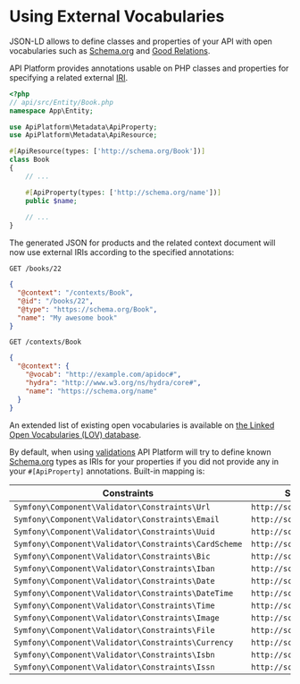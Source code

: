 # Using External Vocabularies

JSON-LD allows to define classes and properties of your API with open vocabularies such as [Schema.org](https://schema.org)
and [Good Relations](http://www.heppnetz.de/projects/goodrelations/).

API Platform provides annotations usable on PHP classes and properties for specifying a related external [IRI](https://en.wikipedia.org/wiki/Internationalized_resource_identifier).

```php
<?php
// api/src/Entity/Book.php
namespace App\Entity;

use ApiPlatform\Metadata\ApiProperty;
use ApiPlatform\Metadata\ApiResource;

#[ApiResource(types: ['http://schema.org/Book'])]
class Book
{
    // ...

    #[ApiProperty(types: ['http://schema.org/name'])]
    public $name;
    
    // ...
}
```

The generated JSON for products and the related context document will now use external IRIs according to the specified annotations:

`GET /books/22`

```json
{
  "@context": "/contexts/Book",
  "@id": "/books/22",
  "@type": "https://schema.org/Book",
  "name": "My awesome book"
}
```

`GET /contexts/Book`

```json
{
  "@context": {
    "@vocab": "http://example.com/apidoc#",
    "hydra": "http://www.w3.org/ns/hydra/core#",
    "name": "https://schema.org/name"
  }
}
```

An extended list of existing open vocabularies is available on [the Linked Open Vocabularies (LOV) database](http://lov.okfn.org/dataset/lov/).

By default, when using [validations](validation.md) API Platform will try to define known [Schema.org](https://schema.org) types as IRIs for your properties if you did not provide any in your `#[ApiProperty]` annotations.
Built-in mapping is:

Constraints                                          | Schema.org type                   |
---------------------------------------------------- |-----------------------------------|
`Symfony\Component\Validator\Constraints\Url`        | `http://schema.org/url`           |
`Symfony\Component\Validator\Constraints\Email`      | `http://schema.org/email`         |
`Symfony\Component\Validator\Constraints\Uuid`       | `http://schema.org/identifier`    |
`Symfony\Component\Validator\Constraints\CardScheme` | `http://schema.org/identifier`    |
`Symfony\Component\Validator\Constraints\Bic`        | `http://schema.org/identifier`    |
`Symfony\Component\Validator\Constraints\Iban`       | `http://schema.org/identifier`    |
`Symfony\Component\Validator\Constraints\Date`       | `http://schema.org/Date`          |
`Symfony\Component\Validator\Constraints\DateTime`   | `http://schema.org/DateTime`      |
`Symfony\Component\Validator\Constraints\Time`       | `http://schema.org/Time`          |
`Symfony\Component\Validator\Constraints\Image`      | `http://schema.org/image`         |
`Symfony\Component\Validator\Constraints\File`       | `http://schema.org/MediaObject`   |
`Symfony\Component\Validator\Constraints\Currency`   | `http://schema.org/priceCurrency` |
`Symfony\Component\Validator\Constraints\Isbn`       | `http://schema.org/isbn`          |
`Symfony\Component\Validator\Constraints\Issn`       | `http://schema.org/issn`          |
